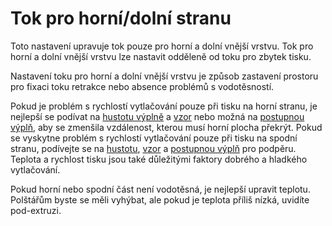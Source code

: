 Tok pro horní/dolní stranu
====
Toto nastavení upravuje tok pouze pro horní a dolní vnější vrstvu. Tok pro horní a dolní vnější vrstvu lze nastavit odděleně od toku pro zbytek tisku.

Nastavení toku pro horní a dolní vnější vrstvu je způsob zastavení prostoru pro fixaci toku retrakce nebo absence problémů s vodotěsností.

Pokud je problém s rychlostí vytlačování pouze při tisku na horní stranu, je nejlepší se podívat na [hustotu výplně](../infill/infill_sparse_density.md) a [vzor](../infill/infill_pattern.md) nebo možná na [postupnou výplň](../infill/gradual_infill_steps.md), aby se zmenšila vzdálenost, kterou musí horní plocha překrýt. Pokud se vyskytne problém s rychlostí vytlačování pouze při tisku na spodní stranu, podívejte se na [hustotu](../support/support_infill_rate.md), [vzor](../support_modèle.md) a [postupnou výplň](../support/gradual_support_infill_steps.md) pro podpěru. Teplota a rychlost tisku jsou také důležitými faktory dobrého a hladkého vytlačování.

Pokud horní nebo spodní část není vodotěsná, je nejlepší upravit teplotu. Polštářům byste se měli vyhýbat, ale pokud je teplota příliš nízká, uvidíte pod-extruzi.
